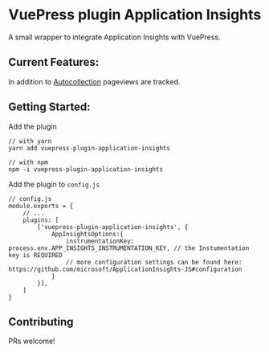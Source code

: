 # VuePress plugin Application Insights

A small wrapper to integrate Application Insights with VuePress. 

## Current Features:

In addition to [Autocollection](https://github.com/microsoft/ApplicationInsights-JS#setting-up-autocollection) pageviews are tracked.

## Getting Started:

Add the plugin
```
// with yarn
yarn add vuepress-plugin-application-insights

// with npm
npm -i vuepress-plugin-application-insights
```

Add the plugin to `config.js`

```
// config.js
module.exports = {
    // ...
    plugins: [
        ['vuepress-plugin-application-insights', {
            AppInsightsOptions:{
                instrumentationKey: process.env.APP_INSIGHTS_INSTRUMENTATION_KEY, // the Instumentation key is REQUIRED
                // more configuration settings can be found here: https://github.com/microsoft/ApplicationInsights-JS#configuration
            }
        }],
    ]
}
```

## Contributing

PRs welcome!
